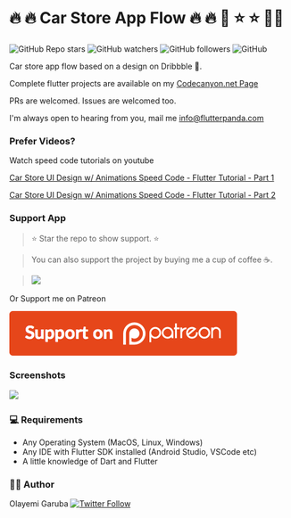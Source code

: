 # 🔥 🔥 Car Store App Flow 🔥 🔥 💫 ⭐️ ⭐️ 👨‍💻 

![GitHub Repo stars](https://img.shields.io/github/stars/olayemii/flutter-car-store?style=social) ![GitHub watchers](https://img.shields.io/github/watchers/olayemii/flutter-car-store?style=social) ![GitHub followers](https://img.shields.io/github/followers/olayemii?style=social) ![GitHub](https://img.shields.io/github/license/olayemii/flutter-car-store)

Car store app flow based on a design on Dribbble 💓.

Complete flutter projects are available on my <a href="https://codecanyon.net/user/chris2code/portfolio">Codecanyon.net Page</a>

PRs are welcomed. Issues are welcomed too.

I'm always open to hearing from you, mail me <a href="mailto:info@flutterpanda.com">info@flutterpanda.com</a>


### Prefer Videos?

Watch speed code tutorials on youtube

<a href="https://youtu.be/5CIO1fmgm0k">Car Store UI Design w/ Animations Speed Code - Flutter Tutorial - Part 1</a>

<a href="https://youtu.be/uZLb_N43_Ww">Car Store UI Design w/ Animations Speed Code - Flutter Tutorial - Part 2</a>


### Support App

> ⭐️ Star the repo to show support. ⭐️

> You can also support the project by buying me a cup of coffee ☕️.

> <a href="https://www.buymeacoffee.com/xPGLYEr"><img src="https://img.buymeacoffee.com/button-api/?text=Buy me a coffee&emoji=&slug=xPGLYEr&button_colour=BD5FFF&font_colour=ffffff&font_family=Cookie&outline_colour=000000&coffee_colour=FFDD00"></a>

Or Support me on Patreon

<a href="https://www.patreon.com/bePatron?u=48456662" data-patreon-widget-type="become-patron-button"><img src="https://raw.githubusercontent.com/codebard/patron-button-and-widgets-by-codebard/master/images/patreon-medium-button.png" alt="Become a Patreon!" /></a>

### Screenshots

<img src="https://res.cloudinary.com/olayemii/image/upload/v1614416896/Untitled_10_mkjl4q.gif" />

### 💻 Requirements

- Any Operating System (MacOS, Linux, Windows)
- Any IDE with Flutter SDK installed (Android Studio, VSCode etc)
- A little knowledge of Dart and Flutter

### 👨‍💻 Author

Olayemi Garuba
[![Twitter Follow](https://img.shields.io/twitter/follow/iam_olayemii.svg?style=social)](https://twitter.com/iam_olayemii)
